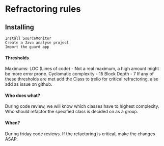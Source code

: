 # Refractoring rules

## Installing
    Install SourceMonitor
    Create a Java analyse project
    Import the guard app
		
#### Thresholds
Maximums:
LOC (Lines of code) - Not a real maximum, a high amount might be more error prone.
Cyclomatic complexity - 15
Block Depth - 7
If any of these thresholds are met add the Class to trello for critical refractoring, also add as issue on github.

#### Who does what?
During code review, we will know which classes have to highest complexity. Who should refactor the specified class is decided on as a group. 
#### When?
During friday code reviews. If the refactoring is critical, make the changes ASAP.
